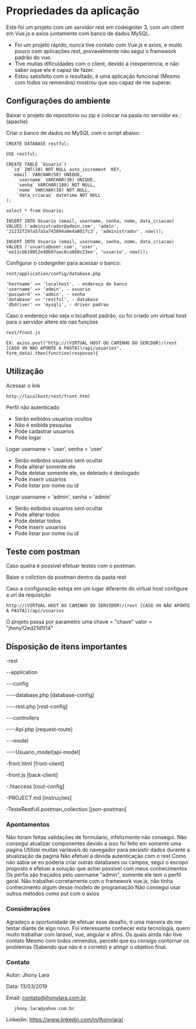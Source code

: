 # Propriedades da aplicação

Este foi um projeto com um servidor rest em codeigniter 3, com um client em Vue.js e axios juntamente com banco de dados MySQL.

- Foi um projeto rápido, nunca tive contato com Vue.js e axios, e muito pouco com aplicações rest, provavelmente não segui o framework padrão do vue.
- Tive muitas dificuldades com o client, devido a inexperiencia, e não saber oque ele é capaz de fazer.
- Estou satisfeito com o resultado, é uma aplicação funcional (Mesmo com todos os remendos) mostrou que sou capaz de me superar.

## Configurações do ambiente

Baixar o projeto do repositorio ou zip e colocar na pasta no servidor ex.: (apache)

Criar o banco de dados no MySQL com o script abaixo:

    CREATE DATABASE restful;

    USE restful;

    CREATE TABLE `Usuario`(
      `id` INT(10) NOT NULL auto_increment  KEY,
      `email` VARCHAR(50) UNIQUE,
        `username` VARCHAR(30) UNIQUE,
        `senha` VARCHAR(100) NOT NULL,
        `nome` VARCHAR(30) NOT NULL,
        `data_criacao` datetime NOT NULL
    );

    select * from Usuario;

    INSERT INTO Usuario (email, username, senha, nome, data_criacao)
    VALUES ('administrador@admin.com', 'admin', '21232f297a57a5a743894a0e4a801fc3', 'administrador', now());

    INSERT INTO Usuario (email, username, senha, nome, data_criacao)
    VALUES ('usuario@user.com', 'user', 'ee11cbb19052e40b07aac0ca060c23ee', 'usuario', now());

Configurar o codeigniter para acessar o banco:

`
rest/application/config/database.php
`

    'hostname' => 'localhost', - endereço do banco
    'username' => 'admin', - usuario
    'password' => 'admin', - senha
    'database' => 'restful', - database
    'dbdriver' => 'mysqli', - driver padrao


Caso o endereço não seja o localhost padrão, ou foi criado um virtual host para o servidor altere ele nas funções 

`
rest/front.js
`

    EX: axios.post("http://(VIRTUAL HOST OU CAMINHO DO SERCDOR)/(rest [CASO VH NAO APONTE A PASTA])/api/usuarios", form_data).then(function(response){


## Utilização

Acessar o link

`
http://localhost/rest/front.html
`

Perfil não autenticado
  - Serão exibidos usuarios ocultos 
  - Não é exibida pesquisa
  - Pode cadastrar usuarios
  - Pode logar

Logar username = 'user', senha = 'user'
  - Serão exibidos usuarios sem ocultar
  - Pode alterar somente ele
  - Pode deletar somente ele, se deletado é deslogado
  - Pode inserir usuarios
  - Pode listar por nome ou id

Logar username = 'admin', senha = 'admin'
  - Serão exibidos usuarios sem ocultar
  - Pode alterar todos
  - Pode deletar todos
  - Pode inserir usuarios
  - Pode listar por nome ou id


## Teste com postman

Caso queira é possivel efetuar testes com o postman.

Baixe o collction do postman dentro da pasta rest

Caso a configuração esteja em um lugar diferente do virtual host configure a url da requisição

`
http://(VIRTUAL HOST OU CAMINHO DO SERVIDOR)/(rest [CASO VH NÃO APONTE A PASTA])/api/usuarios
`

O projeto passa por parametro uma chave = "chave" valor = "jhony12ed21d1t14"



## Disposição de itens importantes

-rest

--application

---config

----database.php [database-config]

----rest.php [rest-config]

---controllers

----Api.php [request-route]

---model

----Usuario_model[api-model]

-front.html [front-client]

-front.js [back-client]

-.htaccess [rout-config]

-PROJECT.md [instruções]

-TesteRestfull.postman_collection [json-postman]


### Apontamentos

Não foram feitas validações de formulario, infelizmente não consegui.
Não consegui atualizar componentes devido a isso foi feito em somente uma pagina
Utilizei muitas variaveis do navegador para persistir dados durante a atualização da pagina
Não efetuei a devida autenticação com o rest 
Como não sabia se eu poderia criar outras databases ou campos, segui o escopo proposto e efetuei a solução que achei possivel com meus conhecimentos
Os perfis são traçados pelo username "admin", somente ele tem o perfil geral.
Não trabalhei corretamente com o framework vue.js, não tinha conhecimento algum desse modelo de programação
Não consegui usar outros métodos como put com o axios


### Considerações

Agradeço a oportunidade de efetuar esse desafio, é uma maneira de me testar diante de algo novo.
Foi interessante conhecer esta tecnologia, quero muito trabalhar com laravel, vue, angular e afins. Os quais ainda não tive contato
Mesmo com todos remendos, percebi que eu consigo contornar os problemas (Sabendo que não é o correto) e atingir o objetivo final.

### Contato

Autor: Jhony Lara

Data: 13/03/2019

Email: contato@jhonylara.com.br 

       jhony.lara@yahoo.com.br
       
Linkedin: https://www.linkedin.com/in/jhonylara/
